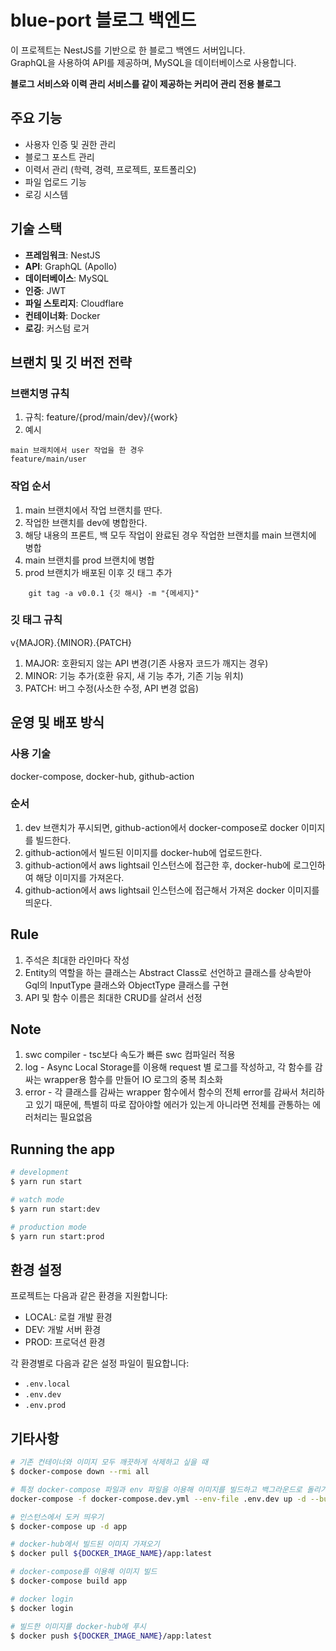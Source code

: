 # blue-port 블로그 백엔드

이 프로젝트는 NestJS를 기반으로 한 블로그 백엔드 서버입니다.  
GraphQL을 사용하여 API를 제공하며, MySQL을 데이터베이스로 사용합니다.

**블로그 서비스와 이력 관리 서비스를 같이 제공하는 커리어 관리 전용 블로그**

## 주요 기능

- 사용자 인증 및 권한 관리
- 블로그 포스트 관리
- 이력서 관리 (학력, 경력, 프로젝트, 포트폴리오)
- 파일 업로드 기능
- 로깅 시스템

## 기술 스택

- **프레임워크**: NestJS
- **API**: GraphQL (Apollo)
- **데이터베이스**: MySQL
- **인증**: JWT
- **파일 스토리지**: Cloudflare
- **컨테이너화**: Docker
- **로깅**: 커스텀 로거

## 브랜치 및 깃 버전 전략

### 브랜치명 규칙

1. 규칙: feature/{prod/main/dev}/{work}
2. 예시

```
main 브래치에서 user 작업을 한 경우
feature/main/user
```

### 작업 순서

1. main 브랜치에서 작업 브랜치를 딴다.
2. 작업한 브랜치를 dev에 병합한다.
3. 해당 내용의 프론트, 백 모두 작업이 완료된 경우 작업한 브랜치를 main 브랜치에 병합
4. main 브랜치를 prod 브랜치에 병합
5. prod 브랜치가 배포된 이후 깃 태그 추가

```
    git tag -a v0.0.1 {깃 해시} -m "{메세지}"
```

### 깃 태그 규칙

v{MAJOR}.{MINOR}.{PATCH}

1. MAJOR: 호환되지 않는 API 변경(기존 사용자 코드가 깨지는 경우)
2. MINOR: 기능 추가(호환 유지, 새 기능 추가, 기존 기능 위치)
3. PATCH: 버그 수정(사소한 수정, API 변경 없음)

## 운영 및 배포 방식

### 사용 기술

docker-compose, docker-hub, github-action

### 순서

1. dev 브랜치가 푸시되면, github-action에서 docker-compose로 docker 이미지를 빌드한다.
2. github-action에서 빌드된 이미지를 docker-hub에 업로드한다.
3. github-action에서 aws lightsail 인스턴스에 접근한 후, docker-hub에 로그인하여 해당 이미지를 가져온다.
4. github-action에서 aws lightsail 인스턴스에 접근해서 가져온 docker 이미지를 띄운다.

## Rule

1. 주석은 최대한 라인마다 작성
2. Entity의 역할을 하는 클래스는 Abstract Class로 선언하고 클래스를 상속받아 Gql의 InputType 클래스와 ObjectType 클래스를 구현
3. API 및 함수 이름은 최대한 CRUD를 살려서 선정

## Note

1. swc compiler - tsc보다 속도가 빠른 swc 컴파일러 적용
2. log - Async Local Storage를 이용해 request 별 로그를 작성하고, 각 함수를 감싸는 wrapper용 함수를 만들어 IO 로그의 중복 최소화
3. error - 각 클래스를 감싸는 wrapper 함수에서 함수의 전체 error를 감싸서 처리하고 있기 때문에, 특별히 따로 잡아야할 에러가 있는게 아니라면 전체를 관통하는 에러처리는 필요없음

## Running the app

```bash
# development
$ yarn run start

# watch mode
$ yarn run start:dev

# production mode
$ yarn run start:prod
```

## 환경 설정

프로젝트는 다음과 같은 환경을 지원합니다:

- LOCAL: 로컬 개발 환경
- DEV: 개발 서버 환경
- PROD: 프로덕션 환경

각 환경별로 다음과 같은 설정 파일이 필요합니다:

- `.env.local`
- `.env.dev`
- `.env.prod`

## 기타사항

```bash
# 기존 컨테이너와 이미지 모두 깨끗하게 삭제하고 싶을 때
$ docker-compose down --rmi all

# 특정 docker-compose 파일과 env 파일을 이용해 이미지를 빌드하고 백그라운드로 돌리기
docker-compose -f docker-compose.dev.yml --env-file .env.dev up -d --build

# 인스턴스에서 도커 띄우기
$ docker-compose up -d app

# docker-hub에서 빌드된 이미지 가져오기
$ docker pull ${DOCKER_IMAGE_NAME}/app:latest

# docker-compose를 이용해 이미지 빌드
$ docker-compose build app

# docker login
$ docker login

# 빌드한 이미지를 docker-hub에 푸시
$ docker push ${DOCKER_IMAGE_NAME}/app:latest

```
